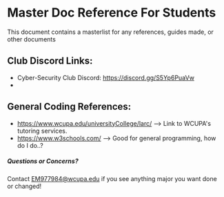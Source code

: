 # Master Doc Reference For Students
This document contains a masterlist for any references, guides made, or other documents 
## Club Discord Links:
- Cyber-Security Club Discord: https://discord.gg/S5Yp6PuaVw
- 
## General Coding References:
- https://www.wcupa.edu/universityCollege/larc/ --> Link to WCUPA's tutoring services.
- https://www.w3schools.com/ --> Good for general programming, how do I do..?

##### Questions or Concerns?
Contact EM977984@wcupa.edu if you see anything major you want done or changed!
